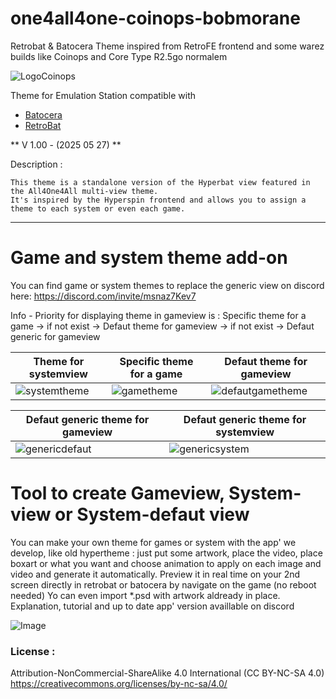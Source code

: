 # one4all4one-coinops-bobmorane
Retrobat & Batocera Theme inspired from RetroFE frontend and some warez builds like Coinops and Core Type R2.5go normalem

![LogoCoinops](https://github.com/user-attachments/assets/849ce47d-f0de-4429-8218-34a8276a348c)

Theme for Emulation Station compatible with
- [Batocera](https://batocera.org/)
- [RetroBat](https://www.retrobat.org/)

** V 1.00 - (2025 05 27) ** 

Description :

    This theme is a standalone version of the Hyperbat view featured in the All4One4All multi-view theme.
    It's inspired by the Hyperspin frontend and allows you to assign a theme to each system or even each game.

---  

# Game and system theme add-on
You can find game or system themes to replace the generic view on discord here: https://discord.com/invite/msnaz7Kev7

Info - Priority for displaying theme in gameview is : Specific theme for a game -> if not exist -> Defaut theme for gameview -> if not exist -> Defaut generic for gameview

| Theme for systemview  | Specific theme for a game | Defaut theme for gameview  |
| ------------- | ------------- | ------------- |
| ![systemtheme](https://github.com/user-attachments/assets/6c85069d-63a2-4ea8-8c29-d576821ec286)  | ![gametheme](https://github.com/user-attachments/assets/a6ca0762-cd94-44e7-87e5-2cec5879c0e9)  | ![defautgametheme](https://github.com/user-attachments/assets/b7cbaefb-dfc9-4073-9007-6608cf581ccb)  | 

| Defaut generic theme for gameview  | Defaut generic theme for systemview
| ------------- | ------------- |
| ![genericdefaut](https://github.com/user-attachments/assets/ee95b902-d2af-4d89-9061-52a467ea8d7b)  | ![genericsystem](https://github.com/user-attachments/assets/f6023f97-7684-43e4-bf42-7feef0e6cffd)  | 

# Tool to create Gameview, System-view or System-defaut view

You can make your own theme for games or system with the app' we develop, like old hypertheme : just put some artwork, place the video, place boxart or what you want and choose animation to apply on each image and video and generate it automatically. Preview it in real time on your 2nd screen directly in retrobat or batocera by navigate on the game (no reboot needed)
Yo can even import *.psd with artwork aldready in place. Explanation, tutorial and up to date app' version availlable on discord

![Image](https://github.com/user-attachments/assets/29c2b596-d2cf-4d8e-b5ae-ee1d484aa2e2)

### License :
Attribution-NonCommercial-ShareAlike 4.0 International (CC BY-NC-SA 4.0)  
https://creativecommons.org/licenses/by-nc-sa/4.0/
